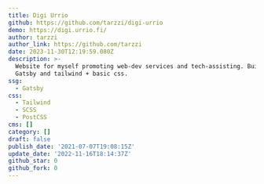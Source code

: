 ```yaml
---
title: Digi Urrio
github: https://github.com/tarzzi/digi-urrio
demo: https://digi.urrio.fi/
author: tarzzi
author_link: https://github.com/tarzzi
date: 2023-11-30T12:19:59.080Z
description: >-
  Website for myself promoting web-dev services and tech-assisting. Built with
  Gatsby and tailwind + basic css.
ssg:
  - Gatsby
css:
  - Tailwind
  - SCSS
  - PostCSS
cms: []
category: []
draft: false
publish_date: '2021-07-07T19:08:15Z'
update_date: '2022-11-16T18:14:37Z'
github_star: 0
github_fork: 0
---
```

